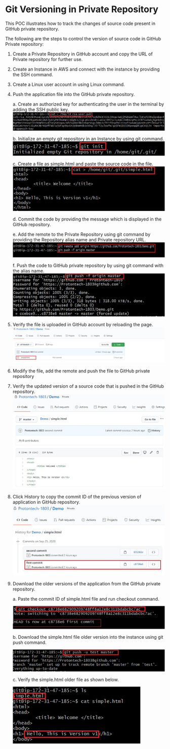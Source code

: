 # Git Versioning in Private Repository

This POC illustrates how to track the changes of source code present in GitHub private repository.

The following are the steps to control the version of source code in GitHub Private repository:
1.	Create a Private Repository in GitHub account and copy the URL of Private repository for further use.
2.	Create an Instance in AWS and connect with the instance by providing the SSH command.
3.	Create a Linux user account in using Linux command.
4.	Push the application file into the GitHub private repository.
    
    a.	Create an authorized key for authenticating the user in the terminal by adding the SSH public key.
            ![Alt text](https://github.com/Protontech-1803/devops/blob/master/GitVersioning/SSH_key.jpg)
            
    b.	Initialize an empty git repository in an Instance by using git command.
            ![Alt text](https://github.com/Protontech-1803/devops/blob/master/GitVersioning/Initialize.jpg)
            
    c.	Create a file as simple.html and paste the source code in the file.
            ![Alt text](https://github.com/Protontech-1803/devops/blob/master/GitVersioning/Simple_file1.jpg)
            
    d.	Commit the code by providing the message which is displayed in the GitHub repository.
    
    e.	Add the remote to the Private Repository using git command by providing the Repository alias name and Private repository URL.
            ![Alt text](https://github.com/Protontech-1803/devops/blob/master/GitVersioning/Remote.jpg) 
    
    f.	Push the code to GitHub private repository by using git command with the alias name.
            ![Alt text](https://github.com/Protontech-1803/devops/blob/master/GitVersioning/Push_File1.jpg) 

5.	Verify the file is uploaded in GitHub account by reloading the page.
    ![Alt text](https://github.com/Protontech-1803/devops/blob/master/GitVersioning/Repo_firstcommit.jpg) 

6.	Modify the file, add the remote and push the file to GitHub private repository

7.	Verify the updated version of a source code that is pushed in the GitHub repository.
    ![Alt text](https://github.com/Protontech-1803/devops/blob/master/GitVersioning/Repo_secondcommit.jpg) 

8.	Click History to copy the commit ID of the previous version of application in GitHub repository.
    ![Alt text](https://github.com/Protontech-1803/devops/blob/master/GitVersioning/Repo_history.jpg) 

9.	Download the older versions of the application from the GitHub private repository.
    
    a.	Paste the commit ID of simple.html file and run checkout command.
    
      ![Alt text](https://github.com/Protontech-1803/devops/blob/master/GitVersioning/Checkout.jpg) 

    b.	Download the simple.html file older version into the instance using git push command.
    
      ![Alt text](https://github.com/Protontech-1803/devops/blob/master/GitVersioning/Push_File2.jpg) 
        
    c.	Verify the simple.html older file as shown below.
    
      ![Alt text](https://github.com/Protontech-1803/devops/blob/master/GitVersioning/Simple_File2.jpg) 
      
